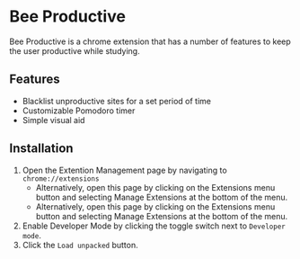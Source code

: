 # Bee Productive

Bee Productive is a chrome extension that has a number of features to keep the user productive while studying.

## Features
- Blacklist unproductive sites for a set period of time
- Customizable Pomodoro timer
- Simple visual aid

## Installation
1. Open the Extention Management page by navigating to ```chrome://extensions```
    * Alternatively, open this page by clicking on the Extensions menu button and selecting Manage Extensions at the bottom of the menu.
    * Alternatively, open this page by clicking on the Extensions menu button and selecting Manage Extensions at the bottom of the menu.
1. Enable Developer Mode by clicking the toggle switch next to ```Developer mode```.
1. Click the ```Load unpacked``` button.